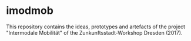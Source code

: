 # imodmob

This repository contains the ideas, prototypes and artefacts of the project "Intermodale Mobilität" of the Zunkunftsstadt-Workshop Dresden (2017).
